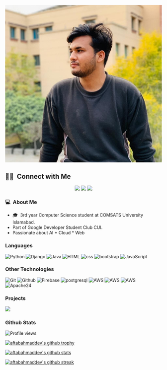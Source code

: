 [![](aftab.jpg)](https://aftabahmad.dev/)

##  🤝🏻 &nbsp;Connect with Me

<p align="center">
<a href="https://aftabahmad.dev"><img src="https://img.shields.io/badge/-aftabahmad.dev-0077B5?style=flat-square&logo=Google-Chrome&logoColor=white"/></a>
<a href="https://www.linkedin.com/in/aftabahmaddev/"><img src="https://img.shields.io/badge/-aftabahmaddev-0077B5?style=flat-square&logo=Linkedin&logoColor=white"/></a>
<a href="mailto:aftabah772@gmail.com"><img src="https://img.shields.io/badge/-aftabah772@gmail.com-D14836?style=flat-square&logo=Gmail&logoColor=white"/></a>


<br>

### 💻 &nbsp;About Me 

- 🎓 &nbsp;3rd year Computer Science student at COMSATS University Islamabad.
- Part of Google Developer Student Club CUI.
- Passionate about AI * Cloud * Web


### Languages

![Python](https://img.shields.io/badge/-Python-3776AB?&logo=Python&logoColor=white)
![Django](https://img.shields.io/badge/-Django-092E20?&logo=django&logoColor=white)
![Java](https://img.shields.io/badge/-Java-ED8B00?&logo=Java&logoColor=white)
![HTML](https://img.shields.io/badge/-html-E34F26?&logo=html5&logoColor=white)
![css](https://img.shields.io/badge/-css-1572B6?&logo=css3)
![bootstrap](https://img.shields.io/badge/-Bootstrap-563D7C?&logo=bootstrap&logoColor=white)
![JavaScript](https://img.shields.io/badge/-JavaScript-F7DF1E?&logo=JavaScript&logoColor=black)



### Other Technologies
![Git](https://img.shields.io/badge/-Git-F05032?&logo=git&logoColor=white)
![Github](https://img.shields.io/badge/-Github-100000?&logo=github&&logoColor=white)
![Firebase](https://img.shields.io/badge/-Firebase-ffca28?&logo=firebase&logoColor=black)
![postgresql](https://img.shields.io/badge/-postgresql-316192?&logo=postgresql&logoColor=white)
![AWS](https://img.shields.io/badge/-AWS|EC2-000?&logo=Amazon-AWS&logoColor=F90)
![AWS](https://img.shields.io/badge/-AWS|Lightsail-000?&logo=Amazon-AWS&logoColor=F90)
![AWS](https://img.shields.io/badge/-AWS|S3bucket-000?&logo=Amazon-AWS&logoColor=F90)
![Apache24](https://img.shields.io/badge/-Apache|Server-000?&logo=apache&logoColor=F90)


### Projects

[![](https://img.shields.io/badge/-%20Google%20Solution%20Challenge-000)](https://github.com/aftabahmaddev/Social-Sapiens-Google-Solution-Challenge-Project)


### Github Stats

![Profile views](https://gpvc.arturio.dev/aftabahmaddev)

[![aftabahmaddev's github trophy](https://github-profile-trophy.vercel.app/?username=aftabahmaddev&row=1)](https://github.com/aftabahmaddev/github-profile-trophy)

[![aftabahmaddev's github stats](https://github-readme-stats.vercel.app/api?username=aftabahmaddev&theme=blue-green)](https://github.com/aftabahmaddev/github-readme-stats)

[![aftabahmaddev's github streak](https://github-readme-streak-stats.herokuapp.com/?user=aftabahmaddev&theme=blue-green)](https://github.com/aftabahmaddev/github-readme-streak-stats)

 
